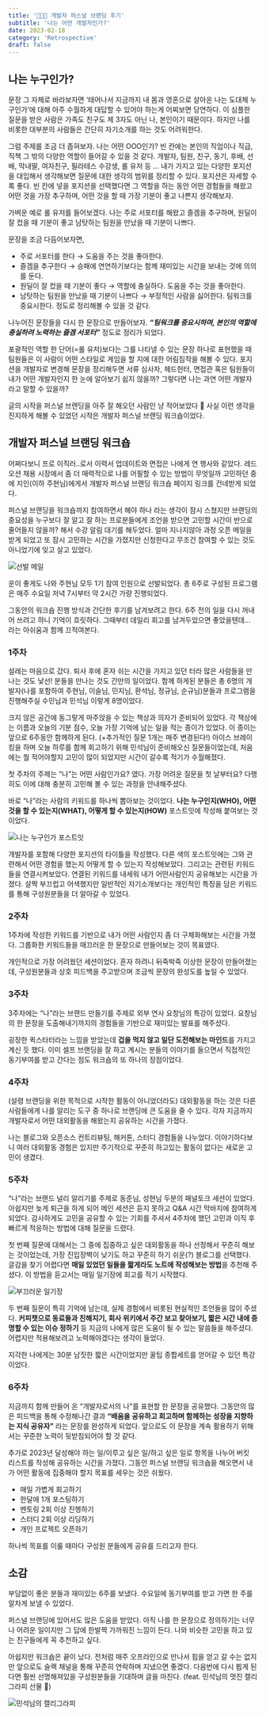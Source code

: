 ```yaml
---
title: '🧑🏻‍🏫 개발자 퍼스널 브랜딩 후기'
subtitle: '나는 어떤 개발자인가?'
date: 2023-02-18
category: 'Retrospective'
draft: false
---
```


## 나는 누구인가?

문장 그 자체로 바라보자면 ‘태어나서 지금까지 내 몸과 영혼으로 살아온 나는 도대체 누구인가’에 대해 아주 수월하게 대답할 수 있어야 하는게 어찌보면 당연하다.
이 심플한 질문을 받은 사람은 가족도 친구도 제 3자도 아닌 나, 본인이기 때문이다.
하지만 나를 비롯한 대부분의 사람들은 간단히 자기소개를 하는 것도 어려워한다.

그럼 주제를 조금 더 좁혀보자.
나는 어떤 OOO인가? 빈 칸에는 본인의 직업이나 직급, 직책 그 밖의 다양한 역할이 들어갈 수 있을 것 같다.
개발자, 팀원, 친구, 동기, 후배, 선배, 막내딸, 여자친구, 필라테스 수강생, 롤 유저 등 … 내가 가지고 있는 다양한 포지션을 대입해서 생각해보면 질문에 대한 생각의 범위를 정리할 수 있다. 포지션은 자세할 수록 좋다.
빈 칸에 넣을 포지션을 선택했다면 그 역할을 하는 동안 어떤 경험들을 해왔고 어떤 것을 가장 추구하며, 어떤 것을 할 때 가장 기분이 좋고 나쁜지 생각해보자.

가벼운 예로 롤 유저를 들어보겠다.
나는 주로 서포터를 해왔고 즐겜을 추구하며, 원딜이 잘 컸을 때 기분이 좋고 남탓하는 팀원을 만났을 때 기분이 나쁘다.

문장을 조금 다듬어보자면,
- 주로 서포터를 한다 → 도움을 주는 것을 좋아한다.
- 즐겜을 추구한다 → 승패에 연연하기보다는 함께 재미있는 시간을 보내는 것에 의의를 둔다.
- 원딜이 잘 컸을 때 기분이 좋다 → 역할에 충실하다. 도움을 주는 것을 좋아한다.
- 남탓하는 팀원을 만났을 때 기분이 나쁘다 → 부정적인 사람을 싫어한다. 팀워크를 중요시한다.
정도로 정리해볼 수 있을 것 같다.

나누어진 문장들을 다시 한 문장으로 만들어보자.
***“팀워크를 중요시하며, 본인의 역할에 충실하려 노력하는 즐겜 서포터”*** 정도로 정리가 되었다.

포괄적인 역할 한 단어(=롤 유저)보다는 그를 나타낼 수 있는 문장 하나로 표현했을 때 팀원들은 이 사람이 어떤 스타일로 게임을 할 지에 대한 어림짐작을 해볼 수 있다.
포지션을 개발자로 변경해 문장을 정리해두면 서류 심사자, 헤드헌터, 면접관 혹은 팀원들이 내가 어떤 개발자인지 한 눈에 알아보기 쉽지 않을까? 그렇다면 나는 과연 어떤 개발자라고 말할 수 있을까?

글의 시작을 퍼스널 브랜딩을 아주 잘 해오던 사람인 냥 적어보았다 🤪
사실 이런 생각을 진지하게 해볼 수 있었던 시작은 개발자 퍼스널 브랜딩 워크숍이었다.

## 개발자 퍼스널 브랜딩 워크숍

어쩌다보니 프로 이직러..로서 이력서 업데이트와 면접은 나에게 연 행사와 같았다.
레드오션 채용 시장에서 좀 더 매력적으로 나를 어필할 수 있는 방법이 무엇일까 고민하던 중에 지인(이하 주현님)에게서 개발자 퍼스널 브랜딩 워크숍 페이지 링크를 건네받게 되었다.

퍼스널 브랜딩을 워크숍까지 참여하면서 해야 하나 라는 생각이 잠시 스쳤지만 브랜딩의 중요성을 누구보다 잘 알고 잘 하는 프로분들에게 조언을 받으면 고민할 시간이 반으로 줄어들지 않을까? 해서 수강 알림 대기를 해두었다.
얼마 지나지않아 과정 오픈 메일을 받게 되었고 또 잠시 고민하는 시간을 가졌지만 신청한다고 무조건 참여할 수 있는 것도 아니었기에 잊고 살고 있었다.

![선발 메일](images/2023/01.png)

운이 좋게도 나와 주현님 모두 1기 참여 인원으로 선발되었다.
총 6주로 구성된 프로그램은 매주 수요일 저녁 7시부터 약 2시간 가량 진행되었다.

그동안의 워크숍 진행 방식과 간단한 후기를 남겨보려고 한다.
6주 전의 일을 다시 꺼내어 쓰려고 하니 기억이 흐릿하다.
그때부터 데일리 회고를 남겨두었으면 좋았을텐데… 라는 아쉬움과 함께 끄적여본다.

### 1주차

설레는 마음으로 갔다.
퇴사 후에 혼자 쉬는 시간을 가지고 있던 터라 많은 사람들을 만나는 것도 낯선! 분들을 만나는 것도 간만의 일이었다.
함께 하게된 분들은 총 6명의 개발자(나를 포함하여 주현님, 이슬님, 민지님, 환석님, 정규님, 순규님)분들과 프로그램을 진행해주실 수민님과 민석님 이렇게 8명이었다.

크지 않은 공간에 동그랗게 마주앉을 수 있는 책상과 의자가 준비되어 있었다.
각 책상에는 이름과 오늘의 기분 점수, 오늘 가장 기억에 남는 일을 적는 종이가 있었다.
이 종이는 앞으로 6주동안 함께하게 된다. (+추가적인 질문 1개는 매주 변경된다!)
아이스 브레이킹을 하며 오늘 하루를 함께 회고하기 위해 민석님이 준비해오신 질문들이었는데, 처음에는 뭘 적어야할지 고민이 많이 되었지만 시간이 갈수록 적기가 수월해졌다.

첫 주차의 주제는 “나”는 어떤 사람인가요? 였다. 가장 어려운 질문을 첫 날부터요?
다행히도 이에 대해 충분히 고민해 볼 수 있는 과정을 안내해주셨다.

바로 “나”라는 사람의 키워드를 하나씩 뽑아보는 것이었다.
**나는 누구인지(WHO), 어떤 것을 할 수 있는지(WHAT), 어떻게 할 수 있는지(HOW)** 포스트잇에 작성해 붙여보는 것이었다.

![나는 누구인가 포스트잇](images/2023/02.png)

개발자를 포함해 다양한 포지션의 타이틀을 작성했다.
다른 색의 포스트잇에는 그와 관련해서 어떤 경험을 했는지 어떻게 할 수 있는지 작성해보았다.
그리고는 관련된 키워드들을 연결시켜보았다.
연결된 키워드를 내세워 내가 어떤사람인지 공유해보는 시간을 가졌다.
살짝 부끄럽고 어색했지만 일반적인 자기소개보다는 개인적인 특징을 담은 키워드를 통해 구성원분들을 더 알아갈 수 있었다.

### 2주차

1주차에 작성한 키워드를 기반으로 내가 어떤 사람인지 좀 더 구체화해보는 시간을 가졌다.
그룹화한 키워드들을 매끄러운 한 문장으로 만들어보는 것이 목표였다.

개인적으로 가장 어려웠던 세션이었다.
혼자 하려니 뒤죽박죽 이상한 문장이 만들어졌는데, 구성원분들과 상호 피드백을 주고받으며 조금씩 문장의 완성도를 높일 수 있었다.

### 3주차

3주차에는 “나”라는 브랜드 만들기를 주제로 외부 연사 요창님의 특강이 있었다.
요창님의 한 문장을 도출해내기까지의 경험들을 기반으로 재미있는 발표를 해주셨다.

굉장한 퀵스타터라는 느낌을 받았는데 **겁을 먹지 않고 일단 도전해보는 마인드**를 가지고 계신 듯 했다.
이미 셀프 브랜딩을 잘 하고 계시는 분들의 이야기를 들으면서 직접적인 동기부여를 받고 간다는 점도 워크숍의 또 하나의 장점이었다.

### 4주차

(설령 브랜딩을 위한 목적으로 시작한 활동이 아니었더라도) 대외활동을 하는 것은 다른 사람들에게 나를 알리는 도구 중 하나로 브랜딩에 큰 도움을 줄 수 있다.
각자 지금까지 개발자로서 어떤 대외활동을 해왔는지 공유하는 시간을 가졌다.

나는 블로그와 오픈소스 컨트리뷰팅, 해커톤, 스터디 경험들을 나누었다.
이야기하다보니 여러 대외활동 경험은 있지만 주기적으로 꾸준히 하고있는 활동이 없다는 새로운 고민이 생겼다.

### 5주차

“나”라는 브랜드 널리 알리기를 주제로 동준님, 성현님 두분의 패널토크 세션이 있었다.
아쉽지만 늦게 퇴근을 하게 되어 메인 세션은 듣지 못하고 Q&A 시간 막바지에 참여하게 되었다.
감사하게도 고민을 공유할 수 있는 기회를 주셔서 4주차에 했던 고민과 이직 후 빠르게 적응하는 방법에 대해 질문을 드렸다.

첫 번째 질문에 대해서는 그 중에 집중하고 싶은 대외활동을 하나 선정해서 꾸준히 해보는 것이었는데, 가장 진입장벽이 낮기도 하고 꾸준히 하기 쉬운(?) 블로그를 선택했다.
글감을 찾기 어렵다면 **매일 있었던 일들을 짧게라도 노트에 작성해보는 방법**을 추천해 주셨다.
이 방법을 듣고서는 매일 일기장에 회고를 적기 시작했다.

![부끄러운 일기장](images/2023/03.jpeg)

두 번째 질문이 특히 기억에 남는데, 실제 경험에서 비롯된 현실적인 조언들을 많이 주셨다.
**커피챗으로 동료들과 친해지기, 회사 위키에서 주간 보고 찾아보기, 짧은 시간 내에 증명할 수 있는 이슈 정하기** 등 지금의 나에게 많은 도움이 될 수 있는 말씀들을 해주셨다.
어렵지만 적용해보려고 노력해야겠다는 생각이 들었다.

지각한 나에게는 30분 남짓한 짧은 시간이었지만 꿀팁 종합세트를 얻어갈 수 있던 특강이었다.

### 6주차

지금까지 함께 만들어 온 “개발자로서의 나”를 표현할 한 문장을 공유했다.
그동안의 많은 피드백을 통해 수정해나간 결과 **“배움을 공유하고 회고하며 함께하는 성장을 지향하는 지식 공유자”** 라는 문장를 완성하게 되었다.
앞으로도 이 문장을 계속 활용하기 위해서는 꾸준한 노력이 뒷받침되어야 할 것 같다.

추가로 2023년 달성해야 하는 일/이루고 싶은 일/하고 싶은 일로 항목을 나누어 버킷 리스트를 작성해 공유하는 시간을 가졌다.
그동안 퍼스널 브랜딩 워크숍을 해오면서 내가 어떤 활동에 집중해야 할지 목표를 세우는 것은 쉬웠다.

- 매일 가볍게 회고하기
- 한달에 1개 포스팅하기
- 멘토링 2회 이상 진행하기
- 스터디 2회 이상 리딩하기
- 개인 프로젝트 오픈하기

하나씩 목표를 이룰 때마다 구성원 분들에게 공유를 드리고자 한다.

## 소감

부담없이 좋은 분들과 재미있는 6주를 보냈다. 
수요일에 동기부여를 받고 가면 한 주를 알차게 보낼 수 있었다.

퍼스널 브랜딩에 있어서도 많은 도움을 받았다.
아직 나를 한 문장으로 정의하기는 너무나 어려운 일이지만 그 답에 한발짝 가까워진 느낌이 든다.
나와 비슷한 고민을 하고 있는 친구들에게 꼭 추천하고 싶다.

아쉽지만 워크숍은 끝이 났다.
전처럼 매주 오프라인으로 만나서 힘을 얻고 갈 수는 없지만 앞으로도 슬랙 채널을 통해 꾸준히 연락하며 지냈으면 좋겠다.
다음번에 다시 뵙게 된다면 훨씬 선명해져있을 구성원분들을 기대하며 글을 마친다. (feat. 민석님의 멋진 캘리그라피 선물 🎁)

![민석님의 캘리그라피](images/2023/04.png)
